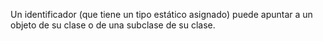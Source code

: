 Un identificador (que tiene un tipo estático asignado) puede apuntar a un objeto de su clase o de una subclase de su clase.